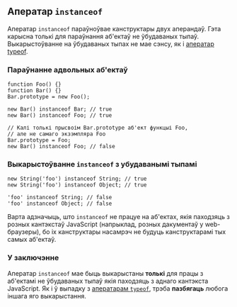 ## Аператар `instanceof`

Аператар `instanceof` параўноўвае канструктары двух аперандаў. Гэта карысна толькі
для параўнання аб'ектаў не ўбудаваных тыпаў. Выкарыстоўванне на ўбудаваных тыпах не
мае сэнсу, як і [аператар typeof](#types.typeof).

### Параўнанне адвольных аб'ектаў

    function Foo() {}
    function Bar() {}
    Bar.prototype = new Foo();

    new Bar() instanceof Bar; // true
    new Bar() instanceof Foo; // true

    // Калі толькі прысвоім Bar.prototype аб'ект функцыі Foo,
    // але не самаго экзэмпляра Foo
    Bar.prototype = Foo;
    new Bar() instanceof Foo; // false

### Выкарыстоўванне `instanceof` з убудаванымі тыпамі

    new String('foo') instanceof String; // true
    new String('foo') instanceof Object; // true

    'foo' instanceof String; // false
    'foo' instanceof Object; // false

Варта адзначыць, што `instanceof` не працуе на аб'ектах, якія паходзяць з розных
кантэкстаў JavaScript (напрыклад, розных дакументаў у web-браузеры), бо іх канструктары
насамрэч не будуць канструктарамі тых самых аб'ектаў.

### У заключэнне

Аператар `instanceof` мае быць выкарыстаны **толькі** для працы з аб'ектамі не
ўбудаваных тыпаў якія паходзяць з аднаго кантэкста JavaScript. Як і ў выпадку з
[аператарам `typeof`](#types.typeof), трэба **пазбягаць** любога іншага яго выкарыстання.
